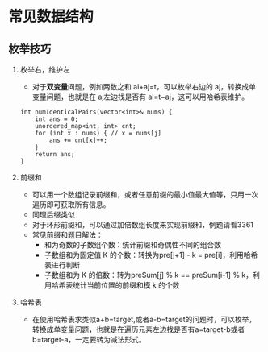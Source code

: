 # 常见数据结构

## 枚举技巧

1. 枚举右，维护左
   * 对于**双变量**问题，例如两数之和 ai+aj=t，可以枚举右边的 aj，转换成单变量问题，也就是在 aj左边找是否有 ai=t−aj，这可以用哈希表维护。
    ```
    int numIdenticalPairs(vector<int>& nums) {
        int ans = 0;
        unordered_map<int, int> cnt;
        for (int x : nums) { // x = nums[j]
            ans += cnt[x]++;
        }
        return ans;
    }
    ```

2. 前缀和
   * 可以用一个数组记录前缀和，或者任意前缀的最小值最大值等，只用一次遍历即可获取所有信息。
   * 同理后缀类似
   * 对于环形前缀和，可以通过加倍数组长度来实现前缀和，例题请看3361
   * 常见前缀和题目解法：
       * 和为奇数的子数组个数：统计前缀和奇偶性不同的组合数
       * 子数组和为固定值 K 的个数：转换为pre[j+1] - k = pre[i]，利用哈希表进行判断
       * 子数组和为 K 的倍数：转为preSum[j] % k == preSum[i-1] % k，利用哈希表统计当前位置的前缀和模 k 的个数

3. 哈希表
    * 在使用哈希表求类似a+b=target,或者a-b=target的问题时，可以枚举，转换成单变量问题，也就是在遍历元素左边找是否有a=target-b或者b=target-a，一定要转为减法形式。
